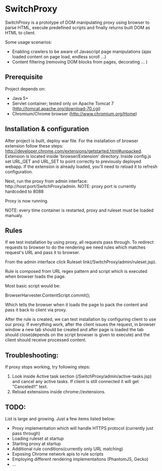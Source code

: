 SwitchProxy
===========
SwitchProxy is a prototype of DOM manipulating proxy using browser to parse HTML, execute predefined scripts and finally returns built DOM as HTML to client.

Some usage scenarios:

* Enabling crawlers to be aware of Javascript page manipulations (ajax loaded content on page load, endless scroll ...)
* Content filtering (removing DOM blocks from pages, decorating ... )

Prerequisite
----------------

Project depends on:

* Java 5+
* Servlet container; tested only on Apache Tomcat 7 (http://tomcat.apache.org/download-70.cgi)
* Chromium/Chrome browser (http://www.chromium.org/Home)

Installation & configuration
--------------------------------------

After project is built, deploy war file.
For the installation of browser extension follow these steps: http://developer.chrome.com/extensions/getstarted.html#unpacked. Extension is located inside 'browser/Extension' directory. Inside config.js set URL_GET and URL_SET to point correctly to previously deployed webapp. If the extension is already loaded, you'll need to reload it to refresh configuration.

Next, run the proxy from admin interface: http://host:port/SwitchProxy/admin.
NOTE: proxy port is currently hardcoded to 8088

Proxy is now running.

NOTE: every time container is restarted, proxy and ruleset must be loaded manualy.

Rules
--------

If we test installation by using proxy, all requests pass through. To redirect requests to browser to do the rendering we need rules which matches request's URL and pass it to browser.

From the admin interface click Ruleset link(/SwitchProxy/admin/ruleset.jsp).

Rule is composed from URL regex pattern and script which is executed when browser loads the page.

Most basic script would be:

  BrowserHarvester.ContentScript.commit();

Which tells the browser when it loads the page to pack the content and pass it back to client via proxy.

After the rule is created, we can test installation by configuring client to use our proxy. If everything work, after the client issues the request, in browser window a new tab should be created and after page is loaded the tab should close(depends on the script browser is given to execute) and the client should receive processed content.

Troubleshooting:
-----------------------

If proxy stops working, try following steps:

1. Look inside Active task section (/SwitchProxy/admin/active-tasks.jsp) and cancel any active tasks. If client is still connected it will get "Canceled!!" text.
2. Reload extensions inside chrome://extensions.

TODO:
---------

List is large and growing. Just a few items listed below:

* Proxy implementation which will handle HTTPS protocol (currently just pass through)
* Loading ruleset at startup
* Starting proxy at startup
* Additional rule conditions(currently only URL matching)
* Exposing Chrome network apis to rule scripts
* Employing different rendering implementaitons (PhantomJS, Gecko)
* ...

